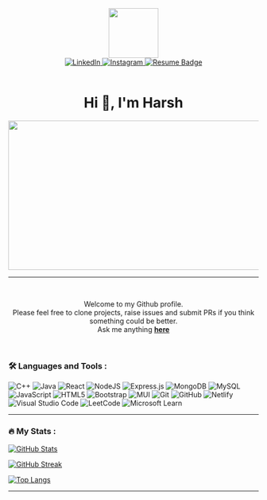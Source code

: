 <div id="header" align="center">
  <img src="https://media.giphy.com/media/M9gbBd9nbDrOTu1Mqx/giphy.gif" width="100"/>
</div>
<div align= "center" id="badges">
  <a href="https://www.linkedin.com/in/harsh-raj-76451b191/">
    <img src="https://img.shields.io/badge/LinkedIn-%230077B5.svg?&style=flat-square&logo=linkedin&logoColor=white" alt="LinkedIn">
  </a>
  <a href="https://www.instagram.com/r_a_j_harsh_/">
    <img src="https://img.shields.io/badge/Instagram-%23E4405F.svg?&style=flat-square&logo=instagram&logoColor=white" alt="Instagram">
  </a>
  <a href="https://drive.google.com/file/d/1Dm97Fl4eJGb9S6Z6Mwzv40EoTwav6qXz/view?usp=sharing">
    <img src="https://img.shields.io/badge/Resume-%231877F2.svg?&style=flat-square&logo=latex&logoColor=white" alt="Resume Badge"/>
  </a>
</div>

<div align="center">
    <img src="https://komarev.com/ghpvc/?username=rajharsh5450&style=flat-square&color=blue" alt=""/>
</div>

<br>

<div align="center">
<h1> Hi 👋, I'm Harsh</h1>
</div>

<div align="center">
  <img src="https://media.giphy.com/media/dWesBcTLavkZuG35MI/giphy.gif" width="600" height="300"/>
</div>

---

<br>

<div align="center">

Welcome to my Github profile. <br>
Please feel free to clone projects, raise issues and submit PRs if you think something could be better. <br>
Ask me anything <a href="https://github.com/rajharsh5450/rajharsh5450/issues/new"><b>here</b></a><br>

</div>

<br>

### :hammer_and_wrench: Languages and Tools :

![C++](https://img.shields.io/badge/c++-%2300599C.svg?style=for-the-badge&logo=c%2B%2B&logoColor=white)
![Java](https://img.shields.io/badge/java-%23ED8B00.svg?style=for-the-badge&logo=java&logoColor=white)
![React](https://img.shields.io/badge/react-%2320232a.svg?style=for-the-badge&logo=react&logoColor=%2361DAFB)
![NodeJS](https://img.shields.io/badge/node.js-6DA55F?style=for-the-badge&logo=node.js&logoColor=white)
![Express.js](https://img.shields.io/badge/express.js-%23404d59.svg?style=for-the-badge&logo=express&logoColor=%2361DAFB)
![MongoDB](https://img.shields.io/badge/MongoDB-%234ea94b.svg?style=for-the-badge&logo=mongodb&logoColor=white)
![MySQL](https://img.shields.io/badge/mysql-%2300f.svg?style=for-the-badge&logo=mysql&logoColor=white)
![JavaScript](https://img.shields.io/badge/javascript-%23323330.svg?style=for-the-badge&logo=javascript&logoColor=%23F7DF1E)
![HTML5](https://img.shields.io/badge/html5-%23E34F26.svg?style=for-the-badge&logo=html5&logoColor=white)
![Bootstrap](https://img.shields.io/badge/bootstrap-%23563D7C.svg?style=for-the-badge&logo=bootstrap&logoColor=white)
![MUI](https://img.shields.io/badge/MUI-%230081CB.svg?style=for-the-badge&logo=mui&logoColor=white)
![Git](https://img.shields.io/badge/git-%23F05033.svg?style=for-the-badge&logo=git&logoColor=white)
![GitHub](https://img.shields.io/badge/github-%23121011.svg?style=for-the-badge&logo=github&logoColor=white)
![Netlify](https://img.shields.io/badge/netlify-%23000000.svg?style=for-the-badge&logo=netlify&logoColor=#00C7B7)
![Visual Studio Code](https://img.shields.io/badge/Visual%20Studio%20Code-0078d7.svg?style=for-the-badge&logo=visual-studio-code&logoColor=white)
![LeetCode](https://img.shields.io/badge/LeetCode-000000?style=for-the-badge&logo=LeetCode&logoColor=#d16c06)
![Microsoft Learn](https://img.shields.io/badge/Microsoft_Learn-258ffa?style=for-the-badge&logo=microsoft&logoColor=white)

---

### :fire: My Stats :
[![GitHub Stats](https://github-readme-stats.vercel.app/api?username=rajharsh5450&&show_icons=true&title_color=ffc857&icon_color=8ac926&text_color=daf7dc&bg_color=151515)](https://github.com/rajharsh5450)

[![GitHub Streak](https://github-readme-streak-stats.herokuapp.com?user=rajharsh5450&theme=dark&background=000000)](https://git.io/streak-stats)

[![Top Langs](https://github-readme-stats.vercel.app/api/top-langs/?username=rajharsh5450&layout=compact&theme=vision-friendly-dark)](https://github.com/anuraghazra/github-readme-stats)

---

